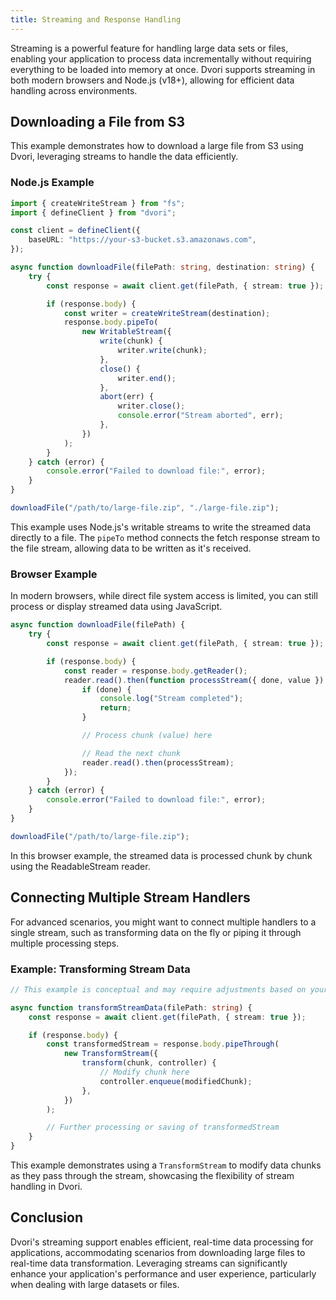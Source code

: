 ```yaml
---
title: Streaming and Response Handling
---
```


Streaming is a powerful feature for handling large data sets or files, enabling your application to process data incrementally without requiring everything to be loaded into memory at once. Dvori supports streaming in both modern browsers and Node.js (v18+), allowing for efficient data handling across environments.

## Downloading a File from S3

This example demonstrates how to download a large file from S3 using Dvori, leveraging streams to handle the data efficiently.

### Node.js Example

```typescript
import { createWriteStream } from "fs";
import { defineClient } from "dvori";

const client = defineClient({
    baseURL: "https://your-s3-bucket.s3.amazonaws.com",
});

async function downloadFile(filePath: string, destination: string) {
    try {
        const response = await client.get(filePath, { stream: true });

        if (response.body) {
            const writer = createWriteStream(destination);
            response.body.pipeTo(
                new WritableStream({
                    write(chunk) {
                        writer.write(chunk);
                    },
                    close() {
                        writer.end();
                    },
                    abort(err) {
                        writer.close();
                        console.error("Stream aborted", err);
                    },
                })
            );
        }
    } catch (error) {
        console.error("Failed to download file:", error);
    }
}

downloadFile("/path/to/large-file.zip", "./large-file.zip");
```

This example uses Node.js's writable streams to write the streamed data directly to a file. The `pipeTo` method connects the fetch response stream to the file stream, allowing data to be written as it's received.

### Browser Example

In modern browsers, while direct file system access is limited, you can still process or display streamed data using JavaScript.

```typescript
async function downloadFile(filePath) {
    try {
        const response = await client.get(filePath, { stream: true });

        if (response.body) {
            const reader = response.body.getReader();
            reader.read().then(function processStream({ done, value }) {
                if (done) {
                    console.log("Stream completed");
                    return;
                }

                // Process chunk (value) here

                // Read the next chunk
                reader.read().then(processStream);
            });
        }
    } catch (error) {
        console.error("Failed to download file:", error);
    }
}

downloadFile("/path/to/large-file.zip");
```

In this browser example, the streamed data is processed chunk by chunk using the ReadableStream reader.

## Connecting Multiple Stream Handlers

For advanced scenarios, you might want to connect multiple handlers to a single stream, such as transforming data on the fly or piping it through multiple processing steps.

### Example: Transforming Stream Data

```typescript
// This example is conceptual and may require adjustments based on your specific use case.

async function transformStreamData(filePath: string) {
    const response = await client.get(filePath, { stream: true });

    if (response.body) {
        const transformedStream = response.body.pipeThrough(
            new TransformStream({
                transform(chunk, controller) {
                    // Modify chunk here
                    controller.enqueue(modifiedChunk);
                },
            })
        );

        // Further processing or saving of transformedStream
    }
}
```

This example demonstrates using a `TransformStream` to modify data chunks as they pass through the stream, showcasing the flexibility of stream handling in Dvori.

## Conclusion

Dvori's streaming support enables efficient, real-time data processing for applications, accommodating scenarios from downloading large files to real-time data transformation. Leveraging streams can significantly enhance your application's performance and user experience, particularly when dealing with large datasets or files.
